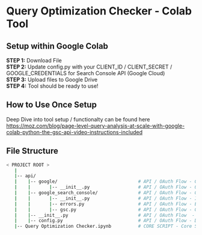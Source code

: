 # Query Optimization Checker - Colab Tool

## Setup within Google Colab  
**STEP 1:** Download File  
**STEP 2:** Update config.py with your CLIENT_ID / CLIENT_SECRET / GOOGLE_CREDENTIALS for Search Console API (Google Cloud)  
**STEP 3:** Upload files to Google Drive  
**STEP 4:** Tool should be ready to use!

## How to Use Once Setup  
Deep Dive into tool setup / functionalty can be found here https://moz.com/blog/page-level-query-analysis-at-scale-with-google-colab-python-the-gsc-api-video-instructions-included


## File Structure
```bash
< PROJECT ROOT >  
   |  
   |-- api/  
   |    |-- google/                              # API / OAuth Flow - Google Cloud OAuth Package   
   |    |       |-- __init__.py                  # API / OAuth Flow - OAuth Flow Definition 
   |    |-- google_search_console/               # API / OAuth Flow - GSC API Package   
   |    |       |-- __init__.py                  # API / OAuth Flow - Initializes `google_search_console` Package  
   |    |       |-- errors.py                    # API / OAuth Flow - Error Handles for GSC API  
   |    |       |-- gsc.py                       # API / OAuth Flow - GSC API Request
   |    |-- __init__.py                          # API / OAuth Flow  - Defines `api` Package  
   |    |-- config.py                            # API / OAuth Flow - Defines Data Request Criteria  
   |-- Query Optimization Checker.ipynb          # CORE SCRIPT - Core Script  
```
